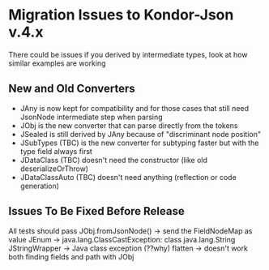 # Migration Issues to Kondor-Json v.4.x
There could be issues if you derived by intermediate types, look at how similar examples are working

## New and Old Converters

- JAny is now kept for compatibility and for those cases that still need JsonNode intermediate step when parsing
- JObj is the new converter that can parse directly from the tokens
- JSealed is still derived by JAny because of "discriminant node position"
- JSubTypes (TBC) is the new converter for subtyping faster but with the type field always first
- JDataClass (TBC) doesn't need the constructor (like old deserializeOrThrow)
- JDataClassAuto (TBC) doesn't need anything (reflection or code generation)

## Issues To Be Fixed Before Release

All tests should pass
JObj.fromJsonNode() -> send the FieldNodeMap as value
JEnum -> java.lang.ClassCastException: class java.lang.String
JStringWrapper -> Java class exception (??why)
flatten -> doesn't work both finding fields and path with JObj
